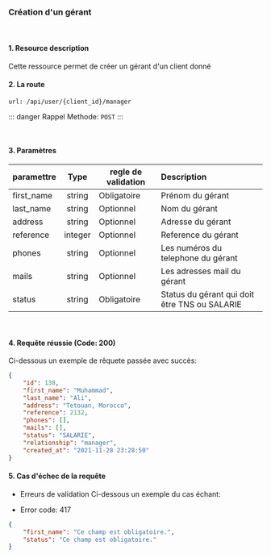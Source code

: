 <meta charset="utf-8"/>

### Création d'un gérant

<br />

#### 1. Resource description

Cette ressource permet de créer un gérant d'un client donné

#### 2. La route
```
url: /api/user/{client_id}/manager
```

::: danger Rappel
Methode:  `POST`
:::

<br />

#### 3. Paramètres

| paramettre | Type | regle de validation | Description |
| -------------------- | :---------: | ------------------------------------------------------------------------------------------------------------ | :-------------------------------------------------------------------------------------------------------- |
| first_name | string | Obligatoire | Prénom du gérant |
| last_name | string | Optionnel | Nom du gérant |
| address | string | Optionnel | Adresse du gérant |
| reference | integer | Optionnel | Reference du gérant |
| phones | string | Optionnel | Les numéros du telephone du gérant |
| mails | string | Optionnel | Les adresses mail du gérant |
| status | string | Obligatoire | Status du gérant qui doit être TNS ou SALARIE |


<br />

#### 4. Requête réussie (Code: 200)

Ci-dessous un exemple de rêquete passée avec succès:

``` JSON
{
    "id": 138,
    "first_name": "Muhammad",
    "last_name": "Ali",
    "address": "Tetouan, Morocco",
    "reference": 2132,
    "phones": [],
    "mails": [],
    "status": "SALARIE",
    "relationship": "manager",
    "created_at": "2021-11-28 23:28:50"
}
```

#### 5. Cas d'échec de la requête
- Erreurs de validation
Ci-dessous un exemple du cas échant:

-  Error code: 417
```json
{
    "first_name": "Ce champ est obligatoire.",
    "status": "Ce champ est obligatoire."
}
```
